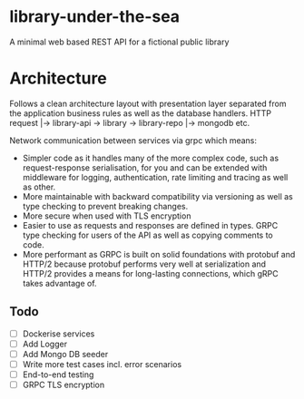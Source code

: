 # library-under-the-sea
A minimal web based REST API for a fictional public library

# Architecture
Follows a clean architecture layout with presentation layer separated from the application business rules as well as the database handlers.
HTTP request |-> library-api -> library -> library-repo |-> mongodb etc. 

Network communication between services via grpc which means:
* Simpler code as it handles many of the more complex code, such as request-response serialisation, for you and can be extended with middleware 
for logging, authentication, rate limiting and tracing as well as other.  
* More maintainable with backward compatibility via versioning as well as type checking to prevent breaking changes.
* More secure when used with TLS encryption
* Easier to use as requests and responses are defined in types. GRPC type checking for users of the API as well as copying comments to code.
* More performant as GRPC is built on solid foundations with protobuf and HTTP/2 because protobuf performs very well at serialization and HTTP/2 
provides a means for long-lasting connections, which gRPC takes advantage of.

## Todo
- [ ] Dockerise services
- [ ] Add Logger
- [ ] Add Mongo DB seeder
- [ ] Write more test cases incl. error scenarios
- [ ] End-to-end testing
- [ ] GRPC TLS encryption